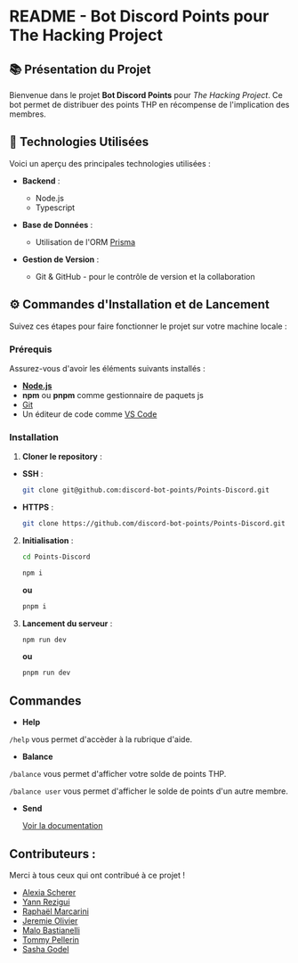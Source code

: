 # README - Bot Discord Points pour The Hacking Project

## 📚 Présentation du Projet

Bienvenue dans le projet **Bot Discord Points** pour *The Hacking Project*. Ce bot permet de distribuer des points THP en récompense de l'implication des membres.

## 🚀 Technologies Utilisées

Voici un aperçu des principales technologies utilisées :

- **Backend** :
  - Node.js
  - Typescript

- **Base de Données** :
  - Utilisation de l'ORM [Prisma](https://www.prisma.io/docs)

- **Gestion de Version** :
  - Git & GitHub - pour le contrôle de version et la collaboration

## ⚙️ Commandes d'Installation et de Lancement

Suivez ces étapes pour faire fonctionner le projet sur votre machine locale :

### Prérequis
Assurez-vous d'avoir les éléments suivants installés :
- [**Node.js** ](https://nodejs.org/en)
- **npm** ou **pnpm** comme gestionnaire de paquets js
- [Git](https://git-scm.com/)
- Un éditeur de code comme [VS Code](https://code.visualstudio.com/)

### Installation

1. **Cloner le repository** :
- **SSH** :
   ```bash
   git clone git@github.com:discord-bot-points/Points-Discord.git
   ```
- **HTTPS** :
   ```bash
   git clone https://github.com/discord-bot-points/Points-Discord.git
   ```

2. **Initialisation** :
   ```bash
   cd Points-Discord
   ```
    ```bash
    npm i
    ```
    **ou**
    ```bash
    pnpm i
    ```
    
3. **Lancement du serveur** :
    ```bash
    npm run dev
    ```
    **ou**
    ```bash
    pnpm run dev
    ```

## Commandes

- **Help**
  
`/help` vous permet d'accèder à la rubrique d'aide.
- **Balance**
  
`/balance` vous permet d'afficher votre solde de points THP.

`/balance user` vous permet d'afficher le solde de points d'un autre membre.
- **Send**

  [Voir la documentation](https://github.com/discord-bot-points/Points-Discord/blob/main/src/Commands/Docs/send.md)

## Contributeurs :
Merci à tous ceux qui ont contribué à ce projet !
- [Alexia Scherer](https://github.com/evarellapucky)
- [Yann Rezigui](https://github.com/YannRZG)
- [Raphaël Marcarini](https://github.com/Marcaraph)
- [Jeremie Olivier](https://github.com/jeremie-olivier)
- [Malo Bastianelli](https://github.com/Korblen)
- [Tommy Pellerin](https://github.com/tommy-pellerin)
- [Sasha Godel](https://github.com/MacDuPain)
